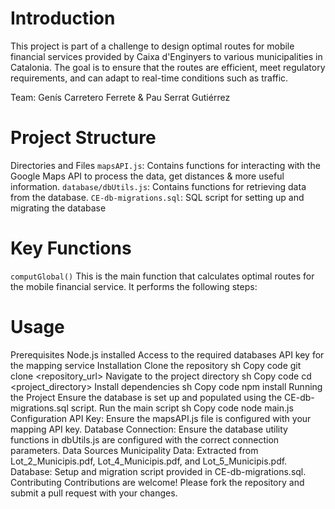 # Introduction
This project is part of a challenge to design optimal routes for mobile financial services provided by Caixa d'Enginyers to various municipalities in Catalonia. The goal is to ensure that the routes are efficient, meet regulatory requirements, and can adapt to real-time conditions such as traffic.

Team: Genís Carretero Ferrete & Pau Serrat Gutiérrez

# Project Structure
Directories and Files
`mapsAPI.js`: Contains functions for interacting with the Google Maps API to process the data, get distances & more useful information.
`database/dbUtils.js`: Contains functions for retrieving data from the database.
`CE-db-migrations.sql`: SQL script for setting up and migrating the database

# Key Functions
`computGlobal()`
This is the main function that calculates optimal routes for the mobile financial service. It performs the following steps:

# Usage
Prerequisites
Node.js installed
Access to the required databases
API key for the mapping service
Installation
Clone the repository
sh
Copy code
git clone <repository_url>
Navigate to the project directory
sh
Copy code
cd <project_directory>
Install dependencies
sh
Copy code
npm install
Running the Project
Ensure the database is set up and populated using the CE-db-migrations.sql script.
Run the main script
sh
Copy code
node main.js
Configuration
API Key: Ensure the mapsAPI.js file is configured with your mapping API key.
Database Connection: Ensure the database utility functions in dbUtils.js are configured with the correct connection parameters.
Data Sources
Municipality Data: Extracted from Lot_2_Municipis.pdf, Lot_4_Municipis.pdf, and Lot_5_Municipis.pdf.
Database: Setup and migration script provided in CE-db-migrations.sql.
Contributing
Contributions are welcome! Please fork the repository and submit a pull request with your changes.